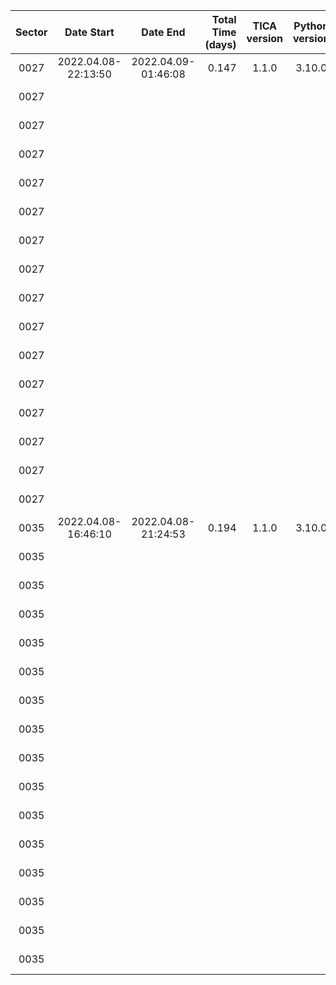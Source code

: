 |                             Sector|                         Date Start|                           Date End|                  Total Time (days)|                       TICA version|                     Python version|                               Host|                  conda Environment|                            Ref_FIN|                                CCD|                           Wing FAC|                       Contrast FAC|                         NRef_Stars|                     Ref_Star Tmags|                       N_Trim_Stars|      Ref_Bright Residuals (arcsec)|       Ref_Faint Residuals (arcsec)|         Frac_of_FFIs >.99Ref_Stars|                  AvgFrac Ref_Stars|           AvgFit Residual (arcsec)|            AvgFit Residual (pixel)|                 Flexible Apertures|                 TICA Runtime (sec)|                            N_cores|                 WCS1 Runtime (sec)|                            N_cores|                 WCS2 Runtime (sec)|                            N_cores|
|:---:|:---:|:---:|---:|:---:|:---:|:---:|:---:|:---:|:---:|:---:|:---:|---:|:---:|---:|---:|---:|---:|---:|---:|---:|:---:|---:|:---:|---:|:---:|---:|:---:|
|0027|                2022.04.08-22:13:50|                2022.04.09-01:46:08|                              0.147|                              1.1.0|                             3.10.0|                       roci.mit.edu|                    tica_production|                           00116500|                          cam1_ccd1|                                0.9|                                3.5|                                959|7.50-11.95|                                 41|                              1.162|                              2.078|0.76|0.97|1.056|0.05|                              fixed|                             507.77|                                 30|                             421.66|                                  1|                            7679.54|                                  1|
|0027|                                   |                                   |                                   |                                   |                                   |                                   |                                   |                                   |                          cam1_ccd2|                                0.9|                                3.5|                                977|7.50-11.94|                                 23|                              0.979|                              1.281|0.90|0.98|0.906|0.04|                              fixed|                                   |                                   |                             182.32|                                  1|                            6480.30|                                  1|
|0027|                                   |                                   |                                   |                                   |                                   |                                   |                                   |                                   |                          cam1_ccd3|                                0.9|                                3.5|                                962|7.50-11.48|                                 38|                              1.209|                              1.811|0.93|0.99|1.161|0.06|                              fixed|                                   |                                   |                             244.03|                                  1|                            6725.09|                                  1|
|0027|                                   |                                   |                                   |                                   |                                   |                                   |                                   |                                   |                          cam1_ccd4|                                0.9|                                3.5|                                950|7.50-11.98|                                 50|                              1.423|                              2.306|0.86|0.97|1.412|0.07|                              fixed|                                   |                                   |                             480.95|                                  1|                            7319.75|                                  1|
|0027|                                   |                                   |                                   |                                   |                                   |                                   |                                   |                                   |                          cam2_ccd1|                                0.9|                                3.5|                                973|7.50-11.70|                                 27|                              1.149|                              2.378|0.81|0.97|1.090|0.05|                              fixed|                             508.72|                                 30|                             237.01|                                  1|                            6320.79|                                  1|
|0027|                                   |                                   |                                   |                                   |                                   |                                   |                                   |                                   |                          cam2_ccd2|                                0.9|                                3.5|                                962|7.51-11.71|                                 25|                              1.132|                              1.372|0.60|0.95|1.093|0.05|                              fixed|                                   |                                   |                             142.01|                                  1|                            6227.47|                                  1|
|0027|                                   |                                   |                                   |                                   |                                   |                                   |                                   |                                   |                          cam2_ccd3|                                0.9|                                3.5|                                981|7.52-11.94|                                 18|                              1.048|                              1.878|0.90|0.98|1.031|0.05|                              fixed|                                   |                                   |                             156.31|                                  1|                            7045.44|                                  1|
|0027|                                   |                                   |                                   |                                   |                                   |                                   |                                   |                                   |                          cam2_ccd4|                                0.9|                                3.5|                                966|7.51-11.98|                                 34|                              1.089|                              2.009|0.99|1.00|1.013|0.05|                              fixed|                                   |                                   |                             294.66|                                  1|                            7434.02|                                  1|
|0027|                                   |                                   |                                   |                                   |                                   |                                   |                                   |                                   |                          cam3_ccd1|                                0.9|                                3.5|                                978|7.50-11.95|                                 22|                              1.001|                              1.217|1.00|1.00|0.921|0.05|                              fixed|                             507.87|                                 30|                             182.13|                                  1|                            7230.96|                                  1|
|0027|                                   |                                   |                                   |                                   |                                   |                                   |                                   |                                   |                          cam3_ccd2|                                0.9|                                3.5|                                975|7.50-11.93|                                 25|                              1.186|                              1.403|1.00|1.00|1.144|0.06|                              fixed|                                   |                                   |                             177.88|                                  1|                            6544.47|                                  1|
|0027|                                   |                                   |                                   |                                   |                                   |                                   |                                   |                                   |                          cam3_ccd3|                                0.9|                                3.5|                                972|7.52-11.92|                                 28|                              1.120|                              1.459|0.94|0.99|1.027|0.05|                              fixed|                                   |                                   |                             195.64|                                  1|                            6326.05|                                  1|
|0027|                                   |                                   |                                   |                                   |                                   |                                   |                                   |                                   |                          cam3_ccd4|                                0.9|                                3.5|                                979|7.50-11.99|                                 21|                              0.930|                              0.919|1.00|1.00|0.843|0.04|                              fixed|                                   |                                   |                             169.92|                                  1|                            6554.95|                                  1|
|0027|                                   |                                   |                                   |                                   |                                   |                                   |                                   |                                   |                          cam4_ccd1|                                0.9|                                3.5|                                962|7.51-11.85|                                 38|                              0.938|                              1.253|0.96|0.99|0.829|0.04|                              fixed|                             510.80|                                 30|                             336.40|                                  1|                            7594.42|                                  1|
|0027|                                   |                                   |                                   |                                   |                                   |                                   |                                   |                                   |                          cam4_ccd2|                                0.9|                                3.5|                                967|7.51-11.83|                                 33|                              1.075|                              2.201|0.98|0.99|0.963|0.05|                              fixed|                                   |                                   |                             290.71|                                  1|                            5870.81|                                  1|
|0027|                                   |                                   |                                   |                                   |                                   |                                   |                                   |                                   |                          cam4_ccd3|                                0.9|                                3.5|                                961|7.51-11.99|                                 39|                              1.179|                              2.269|0.73|0.97|1.116|0.06|                              fixed|                                   |                                   |                             321.04|                                  1|                            6500.34|                                  1|
|0027|                                   |                                   |                                   |                                   |                                   |                                   |                                   |                                   |                          cam4_ccd4|                                0.9|                                3.5|                                966|7.50-11.79|                                 34|                              1.033|                              1.565|0.97|0.98|0.957|0.05|                              fixed|                                   |                                   |                             204.32|                                  1|                            6588.60|                                  1|
|0035|                2022.04.08-16:46:10|                2022.04.08-21:24:53|                              0.194|                              1.1.0|                             3.10.0|                       roci.mit.edu|                    tica_production|                           00149615|                          cam1_ccd1|                                0.9|                                3.5|                                975|7.51-11.78|                                 25|                              1.016|                              1.502|0.92|0.99|0.898|0.04|                              fixed|                             989.83|                                 30|                             554.52|                                  1|                            6046.86|                                  1|
|0035|                                   |                                   |                                   |                                   |                                   |                                   |                                   |                                   |                          cam1_ccd2|                                0.9|                                3.5|                                983|7.50-11.66|                                 17|                              0.985|                              1.710|0.85|0.98|0.932|0.05|                              fixed|                                   |                                   |                             332.14|                                  1|                            6612.90|                                  1|
|0035|                                   |                                   |                                   |                                   |                                   |                                   |                                   |                                   |                          cam1_ccd3|                                0.9|                                3.5|                                979|7.50-11.18|                                 14|                              0.921|                              1.089|0.85|0.98|0.857|0.04|                              fixed|                                   |                                   |                             275.52|                                  1|                            5893.06|                                  1|
|0035|                                   |                                   |                                   |                                   |                                   |                                   |                                   |                                   |                          cam1_ccd4|                                0.9|                                3.5|                                970|7.52-11.93|                                 24|                              1.007|                              1.216|0.92|0.99|0.941|0.05|                              fixed|                                   |                                   |                             198.39|                                  1|                            6619.61|                                  1|
|0035|                                   |                                   |                                   |                                   |                                   |                                   |                                   |                                   |                          cam2_ccd1|                                0.9|                                3.5|                                918|7.50-11.87|                                 82|                              1.519|                              2.846|0.82|0.95|1.573|0.08|                              fixed|                             971.50|                                 30|                             760.85|                                  1|                            5782.26|                                  1|
|0035|                                   |                                   |                                   |                                   |                                   |                                   |                                   |                                   |                          cam2_ccd2|                                0.9|                                3.5|                                937|7.51-11.95|                                 63|                              1.611|                              2.445|0.01|0.83|1.670|0.08|                              fixed|                                   |                                   |                             580.52|                                  1|                            5412.28|                                  1|
|0035|                                   |                                   |                                   |                                   |                                   |                                   |                                   |                                   |                          cam2_ccd3|                                0.9|                                3.5|                                965|7.50-11.76|                                 35|                              1.160|                              2.116|0.37|0.95|1.105|0.05|                              fixed|                                   |                                   |                             230.16|                                  1|                            5710.11|                                  1|
|0035|                                   |                                   |                                   |                                   |                                   |                                   |                                   |                                   |                          cam2_ccd4|                                0.9|                                3.5|                                962|7.50-11.82|                                 38|                              1.128|                              2.241|0.94|0.99|1.051|0.05|                              fixed|                                   |                                   |                             306.42|                                  1|                            5825.11|                                  1|
|0035|                                   |                                   |                                   |                                   |                                   |                                   |                                   |                                   |                          cam3_ccd1|                                0.9|                                3.5|                                909|7.51-11.99|                                 91|                              1.517|                              2.463|0.94|0.97|1.588|0.08|                              fixed|                             968.23|                                 30|                             761.88|                                  1|                            5472.34|                                  1|
|0035|                                   |                                   |                                   |                                   |                                   |                                   |                                   |                                   |                          cam3_ccd2|                                0.9|                                3.5|                                923|7.50-11.98|                                 77|                              1.627|                              2.409|0.94|0.96|1.656|0.08|                              fixed|                                   |                                   |                             722.22|                                  1|                            5532.00|                                  1|
|0035|                                   |                                   |                                   |                                   |                                   |                                   |                                   |                                   |                          cam3_ccd3|                                0.9|                                3.5|                                945|7.51-11.94|                                 55|                              1.296|                              2.087|0.94|0.98|1.271|0.06|                              fixed|                                   |                                   |                             444.14|                                  1|                            5646.46|                                  1|
|0035|                                   |                                   |                                   |                                   |                                   |                                   |                                   |                                   |                          cam3_ccd4|                                0.9|                                3.5|                                927|7.50-11.82|                                 73|                              1.426|                              2.460|0.95|0.99|1.449|0.07|                              fixed|                                   |                                   |                             652.79|                                  1|                            5625.16|                                  1|
|0035|                                   |                                   |                                   |                                   |                                   |                                   |                                   |                                   |                          cam4_ccd1|                                0.9|                                3.5|                                960|7.51-11.63|                                 40|                              1.132|                              2.314|0.96|0.99|1.055|0.05|                              fixed|                             970.01|                                 30|                             319.49|                                  1|                            5714.83|                                  1|
|0035|                                   |                                   |                                   |                                   |                                   |                                   |                                   |                                   |                          cam4_ccd2|                                0.9|                                3.5|                                954|7.50-11.99|                                 46|                              0.982|                              1.633|0.94|0.99|0.877|0.04|                              fixed|                                   |                                   |                             220.06|                                  1|                            5859.02|                                  1|
|0035|                                   |                                   |                                   |                                   |                                   |                                   |                                   |                                   |                          cam4_ccd3|                                0.9|                                3.5|                                983|7.50-11.85|                                 17|                              0.967|                              1.243|0.91|0.99|0.907|0.04|                              fixed|                                   |                                   |                             253.59|                                  1|                            5748.07|                                  1|
|0035|                                   |                                   |                                   |                                   |                                   |                                   |                                   |                                   |                          cam4_ccd4|                                0.9|                                3.5|                                958|7.51-11.95|                                 37|                              1.108|                              1.375|0.92|0.99|0.964|0.05|                              fixed|                                   |                                   |                             371.27|                                  1|                            5673.43|                                  1|
